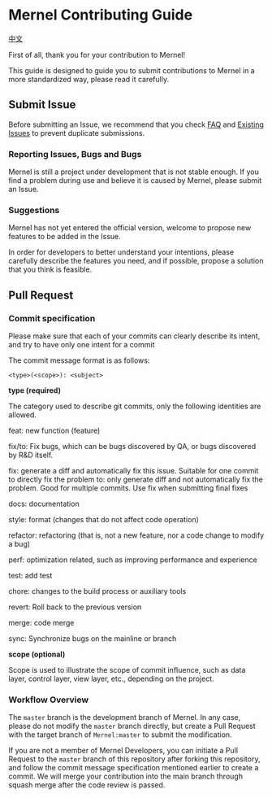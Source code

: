 # Mernel Contributing Guide

[中文](https://github.com/Maxx-Developers/Mernel/blob/master/CONTRIBUTING_CN.md)

First of all, thank you for your contribution to Mernel!

This guide is designed to guide you to submit contributions to Mernel in a more standardized way, please read it carefully.



## Submit Issue

Before submitting an Issue, we recommend that you check [FAQ](https://github.com/Maxx-Developers/Mernel/discussions/2) and [Existing Issues](https://github.com/Maxx-Developers/Mernel/issues) to prevent duplicate submissions.

### Reporting Issues, Bugs and Bugs

Mernel is still a project under development that is not stable enough. If you find a problem during use and believe it is caused by Mernel, please submit an Issue.

### Suggestions

Mernel has not yet entered the official version, welcome to propose new features to be added in the Issue.

In order for developers to better understand your intentions, please carefully describe the features you need, and if possible, propose a solution that you think is feasible.


## Pull Request

### Commit specification

Please make sure that each of your commits can clearly describe its intent, and try to have only one intent for a commit

The commit message format is as follows:

```
<type>(<scope>): <subject>
```

**type (required)**

The category used to describe git commits, only the following identities are allowed.

feat: new function (feature)

fix/to: Fix bugs, which can be bugs discovered by QA, or bugs discovered by R&D itself.

fix: generate a diff and automatically fix this issue. Suitable for one commit to directly fix the problem to: only generate diff and not automatically fix the problem. Good for multiple commits. Use fix when submitting final fixes

docs: documentation

style: format (changes that do not affect code operation)

refactor: refactoring (that is, not a new feature, nor a code change to modify a bug)

perf: optimization related, such as improving performance and experience

test: add test

chore: changes to the build process or auxiliary tools

revert: Roll back to the previous version

merge: code merge

sync: Synchronize bugs on the mainline or branch

**scope (optional)**

Scope is used to illustrate the scope of commit influence, such as data layer, control layer, view layer, etc., depending on the project.


### Workflow Overview

The `master` branch is the development branch of Mernel. In any case, please do not modify the `master` branch directly, but create a Pull Request with the target branch of `Mernel:master` to submit the modification.

If you are not a member of Mernel Developers, you can initiate a Pull Request to the `master` branch of this repository after forking this repository, and follow the commit message specification mentioned earlier to create a commit. We will merge your contribution into the main branch through squash merge after the code review is passed.

